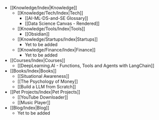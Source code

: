- [[Knowledge/Index|Knowledge]]
	- [[Knowledge/Tech/Index|Tech]]
		- [[AI-ML-DS-and-SE Glossary]]
		- [[Data Science Canvas - Rendered]]
	- [[Knowledge/Tools/Index|Tools]]
		- [[Obsidian]]
	- [[Knowledge/Startups/Index|Startups]]
		- Yet to be added
	- [[Knowledge/Finance/Index|Finance]]
		- Yet to be added
- [[Courses/Index|Courses]]
	- [[DeepLearning.AI - Functions, Tools and Agents with LangChain]]
-  [[Books/Index|Books]]
	- [[Situational Awareness]]
	- [[The Psychology of Money]]
	- [[Build a LLM from Scratch]]
- [[Pet Projects/Index|Pet Projects]] 
	- [[YouTube Downloader]]
	- [[Music Player]]
- [[Blog/Index|Blog]]
	- Yet to be added